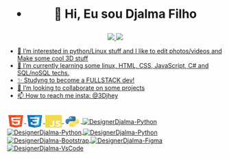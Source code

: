 <h1 align="center">

- 👋 Hi, Eu sou Djalma Filho

</h1>

<div align="center">
  <a href="https://github.com/DesignerDjalma">
  <img height="150em" src="https://github-readme-stats.vercel.app/api?username=DesignerDjalma&show_icons=true&theme=maroongold&include_all_commits=true&count_private=true"/>
  <img height="150em" src="https://github-readme-stats.vercel.app/api/top-langs/?username=DesignerDjalma&layout=compact&langs_count=7&theme=maroongold"/>
</div>

- 👀 I’m interested in python/Linux stuff and I like to edit photos/videos and Make some cool 3D stuff
- 🌱 I’m currently learning some linux, HTML, CSS, JavaScript, C# and SQL/noSQL techs.
- ✨ Studyng to become a FULLSTACK dev!
- 💞️ I’m looking to collaborate on some projects
- 📫 How to reach me insta: @3Djhey

<div style="display: inline_block"><br>

  <img align="center" alt="DesignerDjalma-HTML" height="30" width="40" src="https://raw.githubusercontent.com/devicons/devicon/master/icons/html5/html5-original.svg">
  <img align="center" alt="DesignerDjalma-CSS" height="30" width="40" src="https://raw.githubusercontent.com/devicons/devicon/master/icons/css3/css3-original.svg">
  <img align="center" alt="DesignerDjalma-Js" height="30" width="40" src="https://raw.githubusercontent.com/devicons/devicon/master/icons/javascript/javascript-plain.svg">
  <img align="center" alt="DesignerDjalma-Python" height="30" width="40" src="https://raw.githubusercontent.com/devicons/devicon/master/icons/python/python-original.svg">
  <img align="center" alt="DesignerDjalma-Python" height="30" width="40" src="https://raw.githubusercontent.com/devicons/devicon/master/icons/python/vscode-original.svg">
  <img align="center" alt="DesignerDjalma-Python" height="30" width="40" src="https://raw.githubusercontent.com/devicons/devicon/master/icons/python/androidstudio-original.svg">
  <img align="center" alt="DesignerDjalma-Python" height="30" width="40" src="https://raw.githubusercontent.com/devicons/devicon/master/icons/python/blender-original.svg">
  <img align="center" alt="DesignerDjalma-Bootstrap" height="30" width="40" src="https://cdn.jsdelivr.net/gh/devicons/devicon/icons/bootstrap/bootstrap-original.svg" />
  <img align="center" alt="DesignerDjalma-Figma" height="30" width="40" src="https://cdn.jsdelivr.net/gh/devicons/devicon/icons/figma/figma-original.svg" />
  <img align="center" alt="DesignerDjalma-VsCode" height="30" width="40" src="https://cdn.jsdelivr.net/gh/devicons/devicon/icons/vscode/vscode-original.svg" />
  



<!---
DesignerDjalma/DesignerDjalma is a ✨ special ✨ repository because its `README.md` (this file) appears on your GitHub profile.
You can click the Preview link to take a look at your changes.
--->
